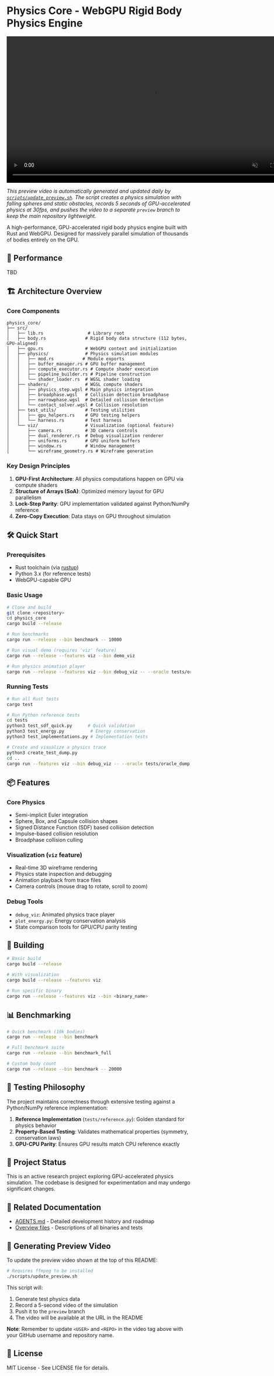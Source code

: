 # Physics Core - WebGPU Rigid Body Physics Engine

<video width="800" autoplay loop muted playsinline>
  <source src="https://raw.githubusercontent.com/jaxs-ribs/differentiable-physics-wgpu/preview/preview.mp4" type="video/mp4">
  Your browser does not support the video tag.
</video>

*This preview video is automatically generated and updated daily by [`scripts/update_preview.sh`](scripts/update_preview.sh). The script creates a physics simulation with falling spheres and static obstacles, records 5 seconds of GPU-accelerated physics at 30fps, and pushes the video to a separate `preview` branch to keep the main repository lightweight.*

A high-performance, GPU-accelerated rigid body physics engine built with Rust and WebGPU. Designed for massively parallel simulation of thousands of bodies entirely on the GPU.

## 🚀 Performance

TBD

## 🏗️ Architecture Overview

### Core Components

```
physics_core/
├── src/
│   ├── lib.rs                 # Library root
│   ├── body.rs               # Rigid body data structure (112 bytes, GPU-aligned)
│   ├── gpu.rs                # WebGPU context and initialization
│   ├── physics/              # Physics simulation modules
│   │   ├── mod.rs           # Module exports
│   │   ├── buffer_manager.rs # GPU buffer management
│   │   ├── compute_executor.rs # Compute shader execution
│   │   ├── pipeline_builder.rs # Pipeline construction
│   │   └── shader_loader.rs  # WGSL shader loading
│   ├── shaders/              # WGSL compute shaders
│   │   ├── physics_step.wgsl # Main physics integration
│   │   ├── broadphase.wgsl   # Collision detection broadphase
│   │   ├── narrowphase.wgsl  # Detailed collision detection
│   │   └── contact_solver.wgsl # Collision resolution
│   ├── test_utils/           # Testing utilities
│   │   ├── gpu_helpers.rs    # GPU testing helpers
│   │   └── harness.rs        # Test harness
│   └── viz/                  # Visualization (optional feature)
│       ├── camera.rs         # 3D camera controls
│       ├── dual_renderer.rs  # Debug visualization renderer
│       ├── uniforms.rs       # GPU uniform buffers
│       ├── window.rs         # Window management
│       └── wireframe_geometry.rs # Wireframe generation
```

### Key Design Principles

1. **GPU-First Architecture**: All physics computations happen on GPU via compute shaders
2. **Structure of Arrays (SoA)**: Optimized memory layout for GPU parallelism
3. **Lock-Step Parity**: GPU implementation validated against Python/NumPy reference
4. **Zero-Copy Execution**: Data stays on GPU throughout simulation

## 🛠️ Quick Start

### Prerequisites

- Rust toolchain (via [rustup](https://rustup.rs/))
- Python 3.x (for reference tests)
- WebGPU-capable GPU

### Basic Usage

```bash
# Clone and build
git clone <repository>
cd physics_core
cargo build --release

# Run benchmarks
cargo run --release --bin benchmark -- 10000

# Run visual demo (requires 'viz' feature)
cargo run --release --features viz --bin demo_viz

# Run physics animation player
cargo run --release --features viz --bin debug_viz -- --oracle tests/oracle_dump.npy
```

### Running Tests

```bash
# Run all Rust tests
cargo test

# Run Python reference tests
cd tests
python3 test_sdf_quick.py      # Quick validation
python3 test_energy.py          # Energy conservation
python3 test_implementations.py # Implementation tests

# Create and visualize a physics trace
python3 create_test_dump.py
cd ..
cargo run --features viz --bin debug_viz -- --oracle tests/oracle_dump.npy
```

## 📦 Features

### Core Physics
- Semi-implicit Euler integration
- Sphere, Box, and Capsule collision shapes
- Signed Distance Function (SDF) based collision detection
- Impulse-based collision resolution
- Broadphase collision culling

### Visualization (`viz` feature)
- Real-time 3D wireframe rendering
- Physics state inspection and debugging
- Animation playback from trace files
- Camera controls (mouse drag to rotate, scroll to zoom)

### Debug Tools
- `debug_viz`: Animated physics trace player
- `plot_energy.py`: Energy conservation analysis
- State comparison tools for GPU/CPU parity testing

## 🔧 Building

```bash
# Basic build
cargo build --release

# With visualization
cargo build --release --features viz

# Run specific binary
cargo run --release --features viz --bin <binary_name>
```

## 📊 Benchmarking

```bash
# Quick benchmark (10k bodies)
cargo run --release --bin benchmark

# Full benchmark suite
cargo run --release --bin benchmark_full

# Custom body count
cargo run --release --bin benchmark -- 20000
```

## 🧪 Testing Philosophy

The project maintains correctness through extensive testing against a Python/NumPy reference implementation:

1. **Reference Implementation** (`tests/reference.py`): Golden standard for physics behavior
2. **Property-Based Testing**: Validates mathematical properties (symmetry, conservation laws)
3. **GPU-CPU Parity**: Ensures GPU results match CPU reference exactly

## 📝 Project Status

This is an active research project exploring GPU-accelerated physics simulation. The codebase is designed for experimentation and may undergo significant changes.

## 🔗 Related Documentation

- [AGENTS.md](AGENTS.md) - Detailed development history and roadmap
- [Overview files](src/bin/overview.md) - Descriptions of all binaries and tests

## 🎥 Generating Preview Video

To update the preview video shown at the top of this README:

```bash
# Requires ffmpeg to be installed
./scripts/update_preview.sh
```

This script will:
1. Generate test physics data
2. Record a 5-second video of the simulation
3. Push it to the `preview` branch
4. The video will be available at the URL in the README

**Note**: Remember to update `<USER>` and `<REPO>` in the video tag above with your GitHub username and repository name.

## 📄 License

MIT License - See LICENSE file for details.